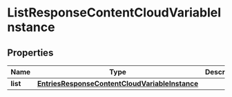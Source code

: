 # ListResponseContentCloudVariableInstance

## Properties
Name | Type | Description | Notes
------------ | ------------- | ------------- | -------------
**list** | [**EntriesResponseContentCloudVariableInstance**](EntriesResponseContentCloudVariableInstance.md) |  |  [optional]
